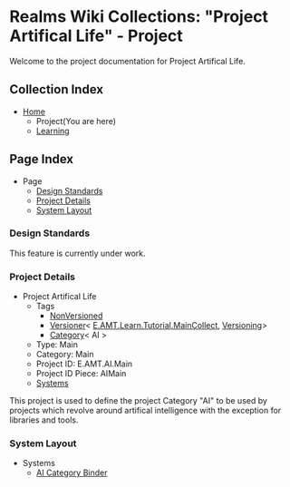 [Page]:link

[Page Home]:https://github.com/Ancient-Majik-Tech/Learn.Tutorial.Collections/blob/main/Project/Extends/ProjectUpdateInWorks.md
[Page Learn Home]:https://github.com/Ancient-Majik-Tech/Learn.Tutorial.Collections/blob/main/Project/Extends/ProjectUpdateInWorks.md

[Sec Standards]:link#design-standards
[Sec Details]:link#project-details
[Sec Layout]:link#system-layout

[Proj Parent]:https://github.com/Ancient-Majik-Tech/Learn.Tutorial.MainCollect/blob/main/Project/ProjectHome.md
[Proj Parent Versions]:https://github.com/Ancient-Majik-Tech/Learn.Tutorial.MainCollect/blob/main/Changes/ChangesHome.md

[Tag Proj NonVer]:link
[Tag Proj Versioner]:link
[Tag Proj Category]:link

[Sys AIBind]:link

# Realms Wiki Collections: "Project Artifical Life" - Project

Welcome to the project documentation for Project Artifical Life.


## Collection Index

- [Home][Page Home] 
	- Project(You are here)
	- [Learning][Page Learn Home]

## Page Index

- Page
	- [Design Standards][Sec Standards]
	- [Project Details][Sec Details]
	- [System Layout][Sec Layout]

### Design Standards

This feature is currently under work.

### Project Details

- Project Artifical Life
	- Tags
		- [NonVersioned][Tag Proj NonVer]
		- [Versioner][Tag Proj Versioner]< [E.AMT.Learn.Tutorial.MainCollect][Proj Parent], [Versioning][Proj Parent Versions]>
		- [Category][Tag Proj Category]< AI >
	- Type: Main
	- Category: Main
	- Project ID: E.AMT.AI.Main
	- Project ID Piece: AIMain
	- [Systems][Sec Layout]

This project is used to define the project Category "AI" to be used by projects which revolve around artifical intelligence with the exception for libraries and tools. 

### System Layout

- Systems
	- [AI Category Binder][Sys AIBind]

